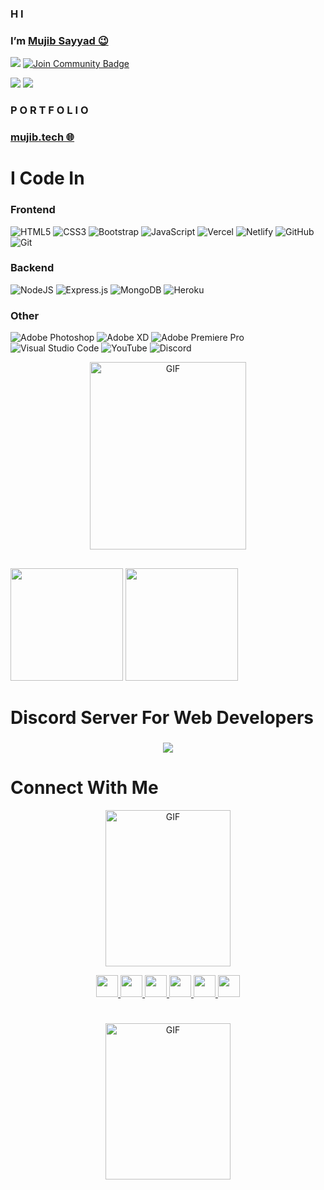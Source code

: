 ### H I
<h3>I’m <a href="https://www.linkedin.com/in/mujibsayyad">Mujib Sayyad 😉</a> </h3>

![](https://komarev.com/ghpvc/?username=mujibsayyad&style=flat-square&color=16e802)  <a href="https://discord.gg/metueyBQ9f"><img src="https://img.shields.io/discord/686069011481362462?style=flat-squaret&label=Join%20Community&color=3ce000" alt="Join Community Badge"/></a>

<a href="https://github.com/TheMujib" ><img src="https://img.shields.io/github/stars/mujibsayyad?style=social" /></a> <a href="https://youtube.com/channel/UCXYVbSzyemN5sEG0kC49nwA" ><img src="https://img.shields.io/youtube/likes/_Efg94sbNfw?style=social&withDislikes"/></a>
###

### P O R T F O L I O 
### [mujib.tech 🌐](https://mujib.tech)

##

# I Code In

### Frontend

![HTML5](https://img.shields.io/badge/html5-%23E34F26.svg?style=for-the-badge&logo=html5&logoColor=white)  ![CSS3](https://img.shields.io/badge/css3-%231572B6.svg?style=for-the-badge&logo=css3&logoColor=white) ![Bootstrap](https://img.shields.io/badge/bootstrap-%23563D7C.svg?style=for-the-badge&logo=bootstrap&logoColor=white) ![JavaScript](https://img.shields.io/badge/javascript-%23323330.svg?style=for-the-badge&logo=javascript&logoColor=%23F7DF1E) ![Vercel](https://img.shields.io/badge/vercel-%23000000.svg?style=for-the-badge&logo=vercel&logoColor=white) ![Netlify](https://img.shields.io/badge/netlify-%23000000.svg?style=for-the-badge&logo=netlify&logoColor=#00C7B7) ![GitHub](https://img.shields.io/badge/github-%23121011.svg?style=for-the-badge&logo=github&logoColor=white) ![Git](https://img.shields.io/badge/git-%23F05033.svg?style=for-the-badge&logo=git&logoColor=white)

### Backend
![NodeJS](https://img.shields.io/badge/node.js-6DA55F?style=for-the-badge&logo=node.js&logoColor=white) ![Express.js](https://img.shields.io/badge/express.js-%23404d59.svg?style=for-the-badge&logo=express&logoColor=%2361DAFB) ![MongoDB](https://img.shields.io/badge/MongoDB-%234ea94b.svg?style=for-the-badge&logo=mongodb&logoColor=white) ![Heroku](https://img.shields.io/badge/heroku-%23430098.svg?style=for-the-badge&logo=heroku&logoColor=white)

### Other
![Adobe Photoshop](https://img.shields.io/badge/adobe%20photoshop-%2331A8FF.svg?style=for-the-badge&logo=adobe%20photoshop&logoColor=white) ![Adobe XD](https://img.shields.io/badge/Adobe%20XD-470137?style=for-the-badge&logo=Adobe%20XD&logoColor=#FF61F6) ![Adobe Premiere Pro](https://img.shields.io/badge/Adobe%20Premiere%20Pro-9999FF.svg?style=for-the-badge&logo=Adobe%20Premiere%20Pro&logoColor=white) ![Visual Studio Code](https://img.shields.io/badge/Visual%20Studio%20Code-0078d7.svg?style=for-the-badge&logo=visual-studio-code&logoColor=white) ![YouTube](https://img.shields.io/badge/YouTube-%23FF0000.svg?style=for-the-badge&logo=YouTube&logoColor=white) ![Discord](https://img.shields.io/badge/%3CServer%3E-%237289DA.svg?style=for-the-badge&logo=discord&logoColor=white) 

<p align="center"><img height="300px" width="250px" alt="GIF" src="https://media2.giphy.com/media/Ll22OhMLAlVDb8UQWe/giphy.gif" /></p>

##

<p align="left">
<img src="https://github-readme-stats.vercel.app/api/top-langs?username=mujibsayyad&show_icons=true&locale=en&layout=compact&theme=radical" height=180 />
<img src="https://github-readme-stats.vercel.app/api?username=mujibsayyad&show_icons=true&theme=radical" height=180 />
<p>

##

# Discord Server For Web Developers

<div align="center">
<h3> <a href="https://discord.gg/metueyBQ9f"><img src="https://invidget.switchblade.xyz/2pfrQSBtAZ" /></a> </h3>
</div>

##


# Connect With Me

<p align="center"><img height="250px" width="200px" alt="GIF" src="https://media.tenor.com/images/04e4cf554d9fb84ec676a6233aad38f7/tenor.gif" /></p>

<p align="center">
<a href="https://discord.gg/metueyBQ9f">
  <img height="35" src="https://img.shields.io/badge/discord-darkblue.svg?&style=for-the-badge&logo=discord&logoColor=white" />
</a>
<a href="mailto:mujibsayyad97@gmail.com">
  <img height="35" src="https://img.shields.io/badge/gmail-c14438?&style=for-the-badge&logo=gmail&logoColor=white">
</a> 
<a href="https://www.instagram.com/mujibsayyad97">
  <img height="35" src="https://img.shields.io/badge/instagram-%23E4405F.svg?&style=for-the-badge&logo=Instagram&logoColor=white">
</a>
<a href="https://www.linkedin.com/in/mujibsayyad97">
  <img height="35" src="https://img.shields.io/badge/linkedin-blue.svg?&style=for-the-badge&logo=linkedin&logoColor=white" />
</a>
<a href="https://twitter.com/mujibsayyad97">
  <img height="35" src="https://img.shields.io/badge/Twitter-%231DA1F2.svg?style=for-the-badge&logo=Twitter&logoColor=white" />
</a>
<a href="https://www.youtube.com/channel/UCXYVbSzyemN5sEG0kC49nwA">
  <img height="35" src="https://img.shields.io/badge/YouTube-%23FF0000.svg?style=for-the-badge&logo=YouTube&logoColor=white" />
</a>
</p>

#

<p align="center"><img height="250px" width="200px" alt="GIF" src="https://media.tenor.com/images/03726cf974172491d5a348d0ac25125b/tenor.gif" /></p>

#
